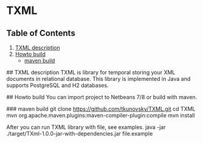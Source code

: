# TXML

## Table of Contents
1.  [TXML description](#desc)
2.  [Howto build](#build)
    *  [maven build](#maven)

##<a name="desc"></a> TXML description
TXML is library for temporal storing your XML documents in relational database. This library is implemented in Java and supports PostgreSQL and H2 databases.

##<a name="build"></a> Howto build
You can import project to Netbeans 7/8 or build with maven.

###<a name="maven"></a> maven build
git clone https://github.com/tkunovsky/TXML.git
cd TXML
mvn org.apache.maven.plugins:maven-compiler-plugin:compile
mvn install

After you can run TXML library with file, see examples.
java -jar ./target/TXml-1.0.0-jar-with-dependencies.jar file.example

